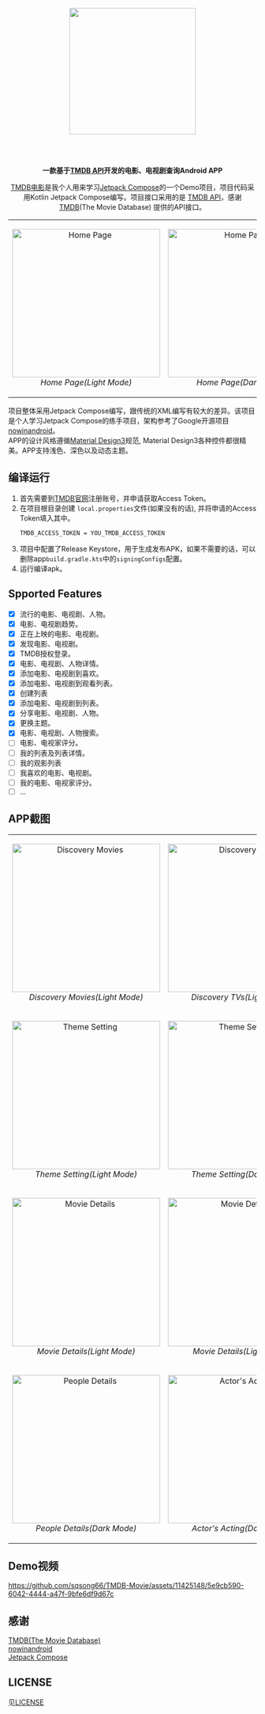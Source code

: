 <p align="center">
    <img width="256px" src="images/logo_circle.svg" />
</p>

</br>
</br>

<p align="center">
  <strong>
    一款基于<a href="https://developer.themoviedb.org/docs">TMDB API</a>开发的电影、电视剧查询Android APP
  </strong>
</p>

<p align="center">
    <a href="https://github.com/sqsong66/TMDB-Movie">TMDB电影</a>是我个人用来学习<a href="https://developer.android.com/jetpack/compose">Jetpack Compose</a>的一个Demo项目，项目代码采用Kotlin Jetpack Compose编写。项目接口采用的是 <a href="https://developer.themoviedb.org/docs">TMDB API</a>，感谢<a href="https://www.themoviedb.org/">TMDB</a>(The Movie Database) 提供的API接口。
</p>

<div align="center">
<table>
  <tr>
    <td> 
      <p align="center">
      <img alt="Home Page" width="300" src="images/Screenshot_20231017_171922.png" /> <br>
      <em>Home Page(Light Mode)</em>
      </p>
    </td>
    <td> 
      <p align="center">
      <img alt="Home Page" width="300" src="images/Screenshot_20231017_170327.png" /> <br>
      <em>Home Page(Dark Mode)</em>
      </p>
    </td>
  </tr>
</table>
</div>

项目整体采用Jetpack Compose编写，跟传统的XML编写有较大的差异。该项目是个人学习Jetpack Compose的练手项目，架构参考了Google开源项目[nowinandroid](https://github.com/android/nowinandroid)。     
APP的设计风格遵循[Material Design3](https://m3.material.io/)规范, Material Design3各种控件都很精美。APP支持浅色、深色以及动态主题。


## 编译运行
1. 首先需要到[TMDB官网](https://www.themoviedb.org/settings/api)注册账号，并申请获取Access Token。
2. 在项目根目录创建 `local.properties`文件(如果没有的话), 并将申请的Access Token填入其中。
   ```
   TMDB_ACCESS_TOKEN = YOU_TMDB_ACCESS_TOKEN
   ```
3. 项目中配置了Release Keystore，用于生成发布APK，如果不需要的话，可以删除app`build.gradle.kts`中的`signingConfigs`配置。
4. 运行编译apk。

## Spported Features
- [x] 流行的电影、电视剧、人物。
- [x] 电影、电视剧趋势。
- [x] 正在上映的电影、电视剧。
- [x] 发现电影、电视剧。
- [x] TMDB授权登录。
- [x] 电影、电视剧、人物详情。
- [x] 添加电影、电视剧到喜欢。
- [x] 添加电影、电视剧到观看列表。
- [x] 创建列表
- [x] 添加电影、电视剧到列表。
- [x] 分享电影、电视剧、人物。
- [x] 更换主题。
- [x] 电影、电视剧、人物搜索。
- [ ] 电影、电视家评分。
- [ ] 我的列表及列表详情。
- [ ] 我的观影列表
- [ ] 我喜欢的电影、电视剧。
- [ ] 我的电影、电视家评分。
- [ ] ...

## APP截图
<div align="left">
<table>
  <tr>
    <td> 
      <p align="center">
      <img alt="Discovery Movies" width="300" src="images/1.png" /> <br>
      <em>Discovery Movies(Light Mode)</em>
      </p>
    </td>
    <td> 
      <p align="center">
      <img alt="Discovery TVs" width="300" src="images/2.png" /> <br>
      <em>Discovery TVs(Light Mode)</em>
      </p>
    </td>
  </tr>

  <tr>
    <td> 
      <p align="center">
      <img alt="Theme Setting" width="300" src="images/3.png" /> <br>
      <em>Theme Setting(Light Mode)</em>
      </p>
    </td>
    <td> 
      <p align="center">
      <img alt="Theme Setting" width="300" src="images/4.png" /> <br>
      <em>Theme Setting(Dark Mode)</em>
      </p>
    </td>
  </tr>

  <tr>
    <td> 
      <p align="center">
      <img alt="Movie Details" width="300" src="images/5.png" /> <br>
      <em>Movie Details(Light Mode)</em>
      </p>
    </td>
    <td> 
      <p align="center">
      <img alt="Movie Details" width="300" src="images/6.png" /> <br>
      <em>Movie Details(Light Mode)</em>
      </p>
    </td>
  </tr>

  <tr>
    <td> 
      <p align="center">
      <img alt="People Details" width="300" src="images/7.png" /> <br>
      <em>People Details(Dark Mode)</em>
      </p>
    </td>
    <td> 
      <p align="center">
      <img alt="Actor's Acting" width="300" src="images/8.png" /> <br>
      <em>Actor's Acting(Dark Mode)</em>
      </p>
    </td>
  </tr>
</table>
</div>

## Demo视频
https://github.com/sqsong66/TMDB-Movie/assets/11425148/5e9cb590-6042-4444-a47f-9bfe6df9d67c

## 感谢 
[TMDB(The Movie Database)](https://www.themoviedb.org/)  
[nowinandroid](https://github.com/android/nowinandroid)  
[Jetpack Compose](https://developer.android.com/jetpack/compose)

## LICENSE
见[LICENSE](LICENSE)


